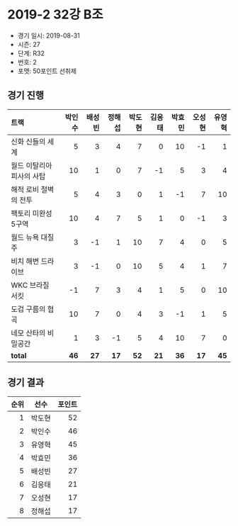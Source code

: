 # 2019-2 32강 B조

- 경기 일시: 2019-08-31
- 시즌: 27
- 단계: R32
- 번호: 2
- 포맷: 50포인트 선취제





## 경기 진행

| 트랙 | 박인수 | 배성빈 | 정해섭 | 박도현 | 김응태 | 박효민 | 오성현 | 유영혁 |
|:---|---:|---:|---:|---:|---:|---:|---:|---:|
| 신화 신들의 세계 | 5 | 3 | 4 | 7 | 0 | 10 | -1 | 1 |
| 월드 이탈리아 피사의 사탑 | 10 | 1 | 0 | 7 | -1 | 5 | 3 | 4 |
| 해적 로비 절벽의 전투 | 5 | 4 | 3 | 0 | 1 | -1 | 7 | 10 |
| 팩토리 미완성 5구역 | 10 | 4 | 7 | 5 | 1 | 0 | -1 | 3 |
| 월드 뉴욕 대질주 | 3 | -1 | 1 | 10 | 7 | 4 | 0 | 5 |
| 비치 해변 드라이브 | 3 | -1 | 0 | 10 | 5 | 4 | 1 | 7 |
| WKC 브라질 서킷 | -1 | 7 | 3 | 4 | 1 | 5 | 0 | 10 |
| 도검 구름의 협곡 | 10 | 7 | 0 | 4 | 3 | -1 | 1 | 5 |
| 네모 산타의 비밀공간 | 1 | 3 | -1 | 5 | 4 | 10 | 7 | 0 |
| __total__ | __46__ | __27__ | __17__ | __52__ | __21__ | __36__ | __17__ | __45__ |




## 경기 결과

| 순위 | 선수 | 포인트 |
|---:|:---:|---:|
| 1 | 박도현 | 52 |
| 2 | 박인수 | 46 |
| 3 | 유영혁 | 45 |
| 4 | 박효민 | 36 |
| 5 | 배성빈 | 27 |
| 6 | 김응태 | 21 |
| 7 | 오성현 | 17 |
| 8 | 정해섭 | 17 |

